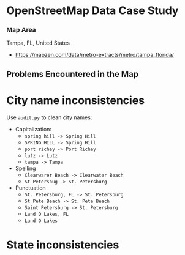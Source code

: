 # OpenStreetMap Data Case Study

### Map Area
Tampa, FL, United States

- https://mapzen.com/data/metro-extracts/metro/tampa_florida/

## Problems Encountered in the Map
# City name inconsistencies
Use `audit.py` to clean city names:
- Capitalization:
  - `spring hill -> Spring Hill`
  - `SPRING HILL -> Spring Hill`
  - `port richey -> Port Richey`
  - `lutz -> Lutz`
  - `tampa -> Tampa`
- Spelling
  - `Clearwarer Beach -> Clearwater Beach`
  - `St Petersbug -> St. Petersburg`
- Punctuation
  - `St. Petersburg, FL -> St. Petersburg`
  - `St Pete Beach -> St. Pete Beach`
  - `Saint Petersburg -> St. Petersburg`
  - `Land O Lakes, FL`
  - `Land O Lakes`
  
# State inconsistencies
